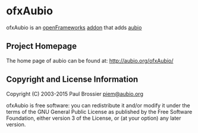 ofxAubio
========

ofxAubio is an [openFrameworks](openframeworks.cc) [addon](www.ofxaddons.com)
that adds [aubio](aubio.org)

Project Homepage
----------------

The home page of aubio can be found at: http://aubio.org/ofxAubio/

Copyright and License Information
---------------------------------

Copyright (C) 2003-2015 Paul Brossier <piem@aubio.org>

ofxAubio is free software: you can redistribute it and/or modify it under the
terms of the GNU General Public License as published by the Free Software
Foundation, either version 3 of the License, or (at your option) any later
version.
